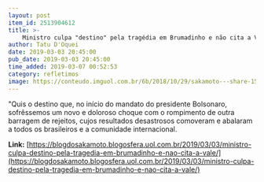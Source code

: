 ```yaml
---
layout: post
item_id: 2513904612
title: >-
    Ministro culpa "destino" pela tragédia em Brumadinho e não cita a Vale
author: Tatu D'Oquei
date: 2019-03-03 20:45:00
pub_date: 2019-03-03 20:45:00
time_added: 2019-03-07 00:52:53
category: refletimos
image: https://conteudo.imguol.com.br/6b/2018/10/29/sakamoto---share-1540825181920_956x500.png
---
```


"Quis o destino que, no início do mandato do presidente Bolsonaro, sofrêssemos um novo e doloroso choque com o rompimento de outra barragem de rejeitos, cujos resultados desastrosos comoveram e abalaram a todos os brasileiros e a comunidade internacional.

**Link:** [https://blogdosakamoto.blogosfera.uol.com.br/2019/03/03/ministro-culpa-destino-pela-tragedia-em-brumadinho-e-nao-cita-a-vale/](https://blogdosakamoto.blogosfera.uol.com.br/2019/03/03/ministro-culpa-destino-pela-tragedia-em-brumadinho-e-nao-cita-a-vale/)


